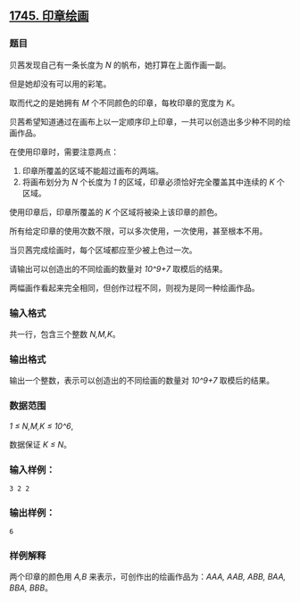 ## [1745. 印章绘画](https://www.acwing.com/problem/content/1747/)

### 题目

贝茜发现自己有一条长度为 *N* 的帆布，她打算在上面作画一副。

但是她却没有可以用的彩笔。

取而代之的是她拥有 *M* 个不同颜色的印章，每枚印章的宽度为 *K*。

贝茜希望知道通过在画布上以一定顺序印上印章，一共可以创造出多少种不同的绘画作品。

在使用印章时，需要注意两点：

1. 印章所覆盖的区域不能超过画布的两端。
2. 将画布划分为 *N* 个长度为 *1* 的区域，印章必须恰好完全覆盖其中连续的 *K* 个区域。

使用印章后，印章所覆盖的 *K* 个区域将被染上该印章的颜色。

所有给定印章的使用次数不限，可以多次使用，一次使用，甚至根本不用。

当贝茜完成绘画时，每个区域都应至少被上色过一次。

请输出可以创造出的不同绘画的数量对 *10^9+7* 取模后的结果。

两幅画作看起来完全相同，但创作过程不同，则视为是同一种绘画作品。

### 输入格式

共一行，包含三个整数 *N,M,K*。

### 输出格式

输出一个整数，表示可以创造出的不同绘画的数量对 *10^9+7* 取模后的结果。

### 数据范围

*1 ≤ N,M,K ≤ 10^6*,

数据保证 *K ≤ N*。

### 输入样例：

```
3 2 2
```

### 输出样例：

```
6
```

### 样例解释

两个印章的颜色用 *A,B* 来表示，可创作出的绘画作品为：*AAA, AAB, ABB, BAA, BBA, BBB*。
